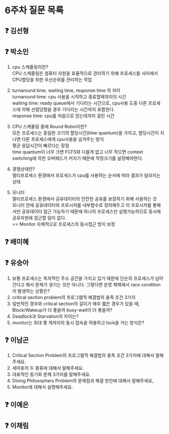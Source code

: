 # 6주차 질문 목록

## ❓ 김선형


## ❓ 박소민
1. cpu 스케줄링이란?<br>
 CPU 스케줄링은 컴퓨터 자원을 효율적으로 관리하기 위해 프로세스들 사이에서 CPU할당을 위한 우선순위를 관리하는 작업
    
2. turnaround time, waiting time, response time 의 차이<br>
    turnaround time: cpu 사용을 시작하고 종료할때까지의 시간<br>
    waiting time: ready queue에서 기다리는 시간으로, cpu사용 도중 다른 프로세스에 의해 선점당했을 경우 기다리는 시간까지 포함한다.<br>
    response time: cpu를 처음으로 얻는데까지 걸린 시간<br>
    
3. CPU 스케줄링 중에 Round Robin이란?<br>
    모든 프로세스는 동일한 크기의 할당시간(time quantum)을 가지고, 할당시간이 지나면 다른 프로세스에게 cpu사용을 넘겨주는 방식<br>
    평균 응답시간이 빠르다는 장점<br>
    time quantum이 너무 크면 FCFS와 다를게 없고 너무 작으면 context switching에 의한 오버헤드가 커지기 때문에 적정크기를 설정해야한다.<br>
    
4. 경쟁상태란? <br>
    멀티프로세스 환경에서 프로세스가 cpu를 사용하는 순서에 따라 결과가 달라지는 상태<br>
   
5. 모니터<br>
 멀티프로세스 환경에서 공유데이터의 안전한 공유를 보장하기 위해 사용하는 것<br>
모니터 안에 공유데이터와 프로시저를 내부함수로 정의해두고 이 프로시저를 통해서만 공유데이터 접근 가능하기 때문에 하나의 프로세스만 실행가능하므로 동시에 공유자원에 접근할 일이 없다.<br>
=> Monitor 자체적으로 프로세스의 동시접근 방지 보장 <br>

## ❓ 배미혜


## ❓ 유승아

1. 보통 프로세스는 독자적인 주소 공간을 가지고 있기 때문에 단순히 프로세스가 넘어간다고 해서 문제가 생기는 것은 아니다. 그렇다면 운영 체제에서 race condition이 발생하는 상황은?
2. critical section problem의 프로그램적 해결법의 충족 조건 3가지
3. 일반적인 경우와 critical section의 길이가 매우 짧은 경우가 있을 때, Block/Wakeup가 더 좋을까  busy-wait이 더 좋을까?
4. Deadlock과 Starvation의 차이는?
5. monitor는 최대 몇 개까지의 동시 접속을 허용하고 lock을 거는 방식은?

## ❓ 이남곤

1. Critical Section Problem의 프로그램적 해결법의 충족 조건 3가지에 대해서 말해주세요.
2. 세마포어 두 종류에 대해서 말해주세요.
3. 대표적인 동기화 문제 3가지를 말해주세요.
4. Dining Philosophers Problem의 문제점과 해결 방안에 대해서 말해주세요,
5. Monitor에 대해서 설명해주세요.

## ❓ 이예은


## ❓ 이채림
